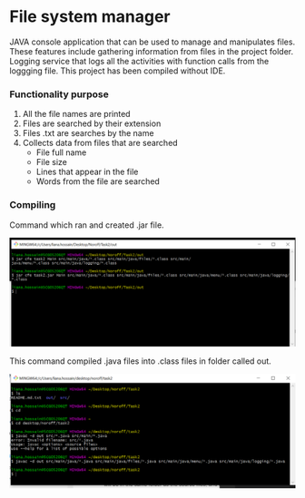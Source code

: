 # File system manager
JAVA console application that can be used to manage and manipulates files. These features include gathering information from files in the project folder. Logging service that logs all the activities with function calls from the loggging file. This project has been compiled without IDE.

### Functionality purpose

1. All the file names are printed
2. Files are searched by their extension
3. Files .txt are searches by the name
4. Collects data from files that are searched
    - File full name
    - File size
    - Lines that appear in the file
    - Words from the file are searched

### Compiling

Command which ran and created .jar file.

![Image](./src/photos/jarphoto.PNG)


This command compiled .java files into .class files in folder called out.

![Image](./src/photos/javaccomplie.PNG)